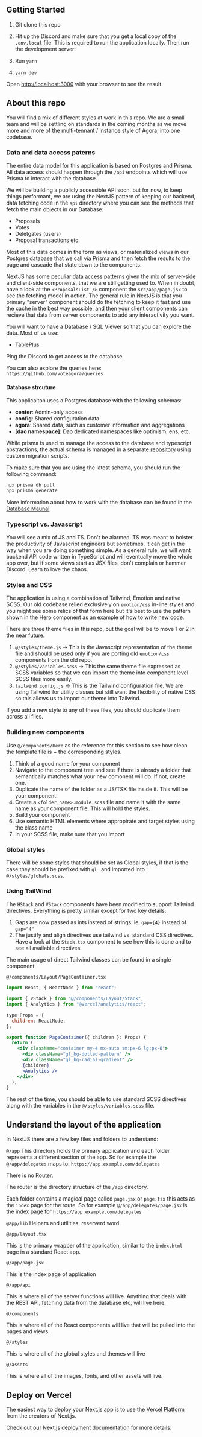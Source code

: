 ## Getting Started

1. Git clone this repo

2. Hit up the Discord and make sure that you get a local copy of the `.env.local` file. This is required to run the application locally. Then run the development server:
3. Run `yarn`
4. `yarn dev`

Open [http://localhost:3000](http://localhost:3000) with your browser to see the result.

## About this repo

You will find a mix of different styles at work in this repo. We are a small team and will be settling on standards in the coming months as we move more and more of the multi-tennant / instance style of Agora, into one codebase.

### Data and data access paterns

The entire data model for this application is based on Postgres and Prisma. All data access should happen through the `/api` endpoints which will use Prisma to interact with the database.

We will be building a publicly accessible API soon, but for now, to keep things performant, we are using the NextJS pattern of keeping our backend, data fetching code in the `api` directory where you can see the methods that fetch the main objects in our Database:

- Proposals
- Votes
- Deletgates (users)
- Proposal transactions etc.

Most of this data comes in the form as views, or materialized views in our Postgres database that we call via Prisma and then fetch the results to the page and cascade that state down to the components.

NextJS has some peculiar data access patterns given the mix of server-side and client-side components, that we are still getting used to. When in doubt, have a look at the `<ProposalsList />` component the `src/app/page.jsx` to see the fetching model in action. The general rule in NextJS is that you primary "server" component should do the fetching to keep it fast and use the cache in the best way possible, and then your client components can recieve that data from server components to add any interactivity you want.

You will want to have a Database / SQL Viewer so that you can explore the data. Most of us use:

- [TablePlus](https://tableplus.com/)

Ping the Discord to get access to the database.

You can also explore the queries here: `https://github.com/voteagora/queries`

#### Database strcuture

This applicaiton uses a Postgres database with the following schemas:

- **center**: Admin-only access
- **config**: Shared configuration data
- **agora**: Shared data, such as customer information and aggregations
- **[dao namespace]**: Dao dedicated namespaces like optimism, ens, etc.

While prisma is used to manage the access to the database and typescript abstractions, the actual schema is managed in a separate [repository](https://github.com/voteagora/queries) using custom migration scripts.

To make sure that you are using the latest schema, you should run the following command:

```bash
npx prisma db pull
npx prisma generate
```

More information about how to work with the database can be found in the [Database Maunal](https://www.notion.so/argoagora/931fd8eb09a448f398e7ca29a4ea828b?v=33621ec012de422d8f12ffe642629d6c)

### Typescript vs. Javascript

You will see a mix of JS and TS. Don't be alarmed. TS was meant to bolster the productivity of Javascript engineers but sometimes, it can get in the way when you are doing something simple. As a general rule, we will want backend API code written in TypeScript and will eventually move the whole app over, but if some views start as JSX files, don't complain or hammer Discord. Learn to love the chaos.

### Styles and CSS

The application is using a combination of Tailwind, Emotion and native SCSS. Our old codebase relied exclusively on `emotion/css` in-line styles and you might see some relics of that form here but it's best to use the pattern shown in the Hero component as an example of how to write new code.

There are three theme files in this repo, but the goal will be to move 1 or 2 in the near future.

1. `@/styles/theme.js` -> This is the Javascript representation of the theme file and should be used only if you are porting old `emotion/css` components from the old repo.
2. `@/styles/variables.scss` -> This the same theme file expressed as SCSS variables so that we can import the theme into component level SCSS files more easily.
3. `tailwind.config.js` -> This is the Tailwind configuration file. We are using Tailwind for utility classes but still want the flexibility of native CSS so this allows us to import our theme into Tailwind.

If you add a new style to any of these files, you should duplicate them across all files.

### Building new components

Use `@/components/Hero` as the reference for this section to see how clean the template file is + the corresponding styles.

1. Think of a good name for your component
2. Navigate to the component tree and see if there is already a folder that semantically matches what your new comonent will do. If not, create one.
3. Duplicate the name of the folder as a JS/TSX file inside it. This will be your component.
4. Create a `<folder_name>.module.scss` file and name it with the same name as your component file. This will hold the styles.
5. Build your component
6. Use semantic HTML elements where appropirate and target styles using the class name
7. In your SCSS file, make sure that you import

### Global styles

There will be some styles that should be set as Global styles, if that is the case they should be prefixed with `gl_` and imported into `@/styles/globals.scss`.

### Using TailWind

The `HStack` and `VStack` components have been modified to support Tailwind directives. Everything is pretty similar except for two key details:

1. Gaps are now passed as ints instead of strings: ie, `gap={4}` instead of `gap="4"`
2. The justify and align directives use tailwind vs. standard CSS directives. Have a look at the `Stack.tsx` component to see how this is done and to see all available directives.

The main usage of direct Tailwind classes can be found in a single component

`@/components/Layout/PageContainer.tsx`

```jsx
import React, { ReactNode } from "react";

import { VStack } from "@/components/Layout/Stack";
import { Analytics } from "@vercel/analytics/react";

type Props = {
  children: ReactNode,
};

export function PageContainer({ children }: Props) {
  return (
    <div className="container my-4 mx-auto sm:px-6 lg:px-8">
      <div className="gl_bg-dotted-pattern" />
      <div className="gl_bg-radial-gradient" />
      {children}
      <Analytics />
    </div>
  );
}
```

The rest of the time, you should be able to use standard SCSS directives along with the variables in the `@/styles/variables.scss` file.

## Understand the layout of the application

In NextJS there are a few key files and folders to understand:

`@/app`
This directory holds the primary application and each folder represents a different section of the app. So for example the `@/app/delegates` maps to: `https://app.example.com/delegates`

There is no Router.

The router is the directory structure of the `/app` directory.

Each folder contains a magical page called `page.jsx` or `page.tsx` this acts as the `index` page for the route. So for example `@/app/delegates/page.jsx` is the index page for `https://app.example.com/delegates`

`@app/lib`
Helpers and utilities, reserverd word.

`@app/layout.tsx`

This is the primary wrapper of the application, similar to the `index.html` page in a standard React app.

`@/app/page.jsx`

This is the index page of application

`@/app/api`

This is where all of the server functions will live. Anything that deals with the REST API, fetching data from the database etc, will live here.

`@/components`

This is where all of the React components will live that will be pulled into the pages and views.

`@/styles`

This is where all of the global styles and themes will live

`@/assets`

This is where all of the images, fonts, and other assets will live.

## Deploy on Vercel

The easiest way to deploy your Next.js app is to use the [Vercel Platform](https://vercel.com/new?utm_medium=default-template&filter=next.js&utm_source=create-next-app&utm_campaign=create-next-app-readme) from the creators of Next.js.

Check out our [Next.js deployment documentation](https://nextjs.org/docs/deployment) for more details.
